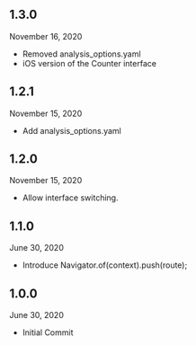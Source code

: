 ## 1.3.0
 November 16, 2020
- Removed analysis_options.yaml
- iOS version of the Counter interface

## 1.2.1
 November 15, 2020
- Add analysis_options.yaml

## 1.2.0
 November 15, 2020
- Allow interface switching.

## 1.1.0
 June 30, 2020
- Introduce Navigator.of(context).push(route);

## 1.0.0
 June 30, 2020
- Initial Commit

